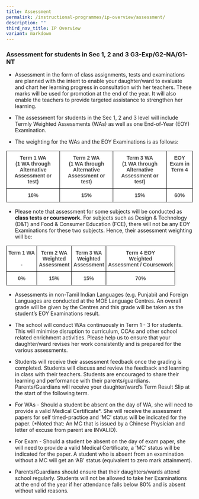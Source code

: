 ```yaml
---
title: Assessment
permalink: /instructional-programmes/ip-overview/assessment/
description: ""
third_nav_title: IP Overview
variant: markdown
---
```

### Assessment for students in Sec 1, 2 and 3 G3-Exp/G2-NA/G1-NT  

- Assessment in the form of class assignments, tests and examinations are planned with the intent to enable your daughter/ward to evaluate and chart her learning progress in consultation with her teachers. These marks will be used for promotion at the end of the year. It will also enable the teachers to provide targeted assistance to strengthen her learning.

- The assessment for students in the Sec 1, 2 and 3 level will include Termly Weighted Assessments (WAs) as well as one End-of-Year (EOY) Examination.

- The weighting for the WAs and the EOY Examinations is as follows:

<style type="text/css">
.tg  {border-collapse:collapse;border-spacing:0;}
.tg td{border-color:black;border-style:solid;border-width:1px;font-family:Arial, sans-serif;font-size:14px;
  overflow:hidden;padding:10px 5px;word-break:normal;}
.tg th{border-color:black;border-style:solid;border-width:1px;font-family:Arial, sans-serif;font-size:14px;
  font-weight:normal;overflow:hidden;padding:10px 5px;word-break:normal;}
.tg .tg-2fwu{background-color:#FFF;color:#454545;font-weight:bold;text-align:center;vertical-align:top}
</style>
<table class="tg">
<thead>
  <tr>
    <th class="tg-2fwu">Term 1 WA<br>(1 WA through Alternative Assessment or test)</th>
    <th class="tg-2fwu">Term 2 WA<br> (1 WA through Alternative Assessment or test)</th>
    <th class="tg-2fwu">Term 3 WA<br> (1 WA through Alternative Assessment or test)</th>
    <th class="tg-2fwu">EOY Exam in Term 4</th>
  </tr>
</thead>
<tbody>
  <tr>
    <td class="tg-2fwu">10%</td>
    <td class="tg-2fwu">15%</td>
    <td class="tg-2fwu">15%</td>
    <td class="tg-2fwu">60%</td>
  </tr>
</tbody>
</table>

- Please note that assessment for some subjects will be conducted as **class tests or coursework.** For subjects such as Design &amp; Technology (D&amp;T) and Food &amp; Consumer Education (FCE), there will not be any EOY Examinations for these two subjects. Hence, their assessment weighting will be:

<style type="text/css">
.tg  {border-collapse:collapse;border-spacing:0;}
.tg td{border-color:black;border-style:solid;border-width:1px;font-family:Arial, sans-serif;font-size:14px;
  overflow:hidden;padding:10px 5px;word-break:normal;}
.tg th{border-color:black;border-style:solid;border-width:1px;font-family:Arial, sans-serif;font-size:14px;
  font-weight:normal;overflow:hidden;padding:10px 5px;word-break:normal;}
.tg .tg-2fwu{background-color:#FFF;color:#454545;font-weight:bold;text-align:center;vertical-align:top}
</style>
<table class="tg">
<thead>
  <tr>
    <th class="tg-2fwu">Term 1 WA<br> <br>-</th>
    <th class="tg-2fwu">Term 2 WA<br>Weighted<br>Assessment</th>
    <th class="tg-2fwu">Term 3 WA<br>Weighted<br>Assessment</th>
    <th class="tg-2fwu">Term 4 EOY<br>Weighted<br>Assessment / Coursework</th>
  </tr>
</thead>
<tbody>
  <tr>
    <td class="tg-2fwu">0%</td>
    <td class="tg-2fwu">15%</td>
    <td class="tg-2fwu">15%</td>
    <td class="tg-2fwu">70%</td>
  </tr>
</tbody>
</table>

- Assessments in non-Tamil Indian Languages (e.g. Punjabi) and Foreign Languages are conducted at the MOE Language Centres. An overall grade will be given by the Centres and this grade will be taken as the student’s EOY Examinations result.

- The school will conduct WAs continuously in Term 1 - 3 for students. This will minimise disruption to curriculum, CCAs and other school related enrichment activities. Please help us to ensure that your daughter/ward revises her work consistently and is prepared for the various assessments.

- Students will receive their assessment feedback once the grading is completed. Students will discuss and review the feedback and learning in class with their teachers. Students are encouraged to share their learning and performance with their parents/guardians. Parents/Guardians will receive your daughter/ward’s Term Result Slip at the start of the following term. 

- For WAs - Should a student be absent on the day of WA, she will need to provide a&nbsp;valid Medical Certificate*. She will receive the assessment papers for self timed-practice and ‘MC’ status will be indicated for the paper. (*Noted that: An MC that is issued by a Chinese Physician and letter of excuse from parent are&nbsp;INVALID). 

- For Exam - Should a student be absent on the day of exam paper, she will need to provide a&nbsp;valid Medical Certificate, a ‘MC’ status will be indicated for the paper. A student who is absent from an examination without a MC will get an ‘AB’ status (equivalent to zero mark attainment).

- Parents/Guardians should ensure that their daughters/wards attend school regularly. Students will not be allowed to take her Examinations at the end of the year if her attendance&nbsp;falls below 80% and is absent without valid reasons.